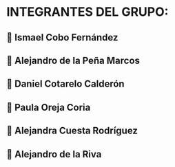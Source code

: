 # INTEGRANTES DEL GRUPO:

## 👤 Ismael Cobo Fernández
## 👤 Alejandro de la Peña Marcos
## 👤 Daniel Cotarelo Calderón
## 👤 Paula Oreja Coria
## 👤 Alejandra Cuesta Rodríguez
## 👤 Alejandro de la Riva